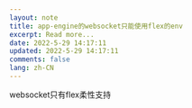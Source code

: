 ```yaml
---
layout: note
title: app-engine的websocket只能使用flex的env
excerpt: Read more...
date: 2022-5-29 14:17:11
updated: 2022-5-29 14:17:11
comments: false
lang: zh-CN
---
```


websocket只有flex柔性支持
  